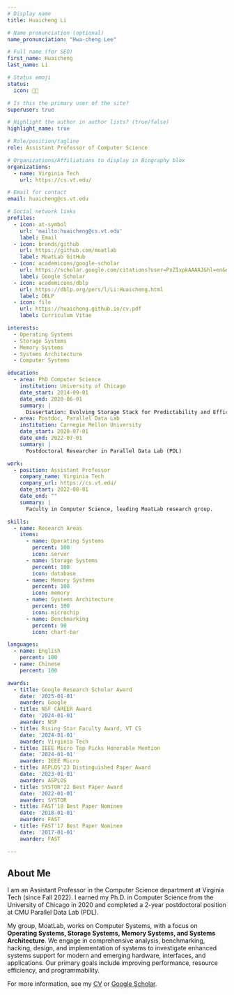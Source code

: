 ```yaml
---
# Display name
title: Huaicheng Li

# Name pronunciation (optional)
name_pronunciation: "Hwa-cheng Lee"

# Full name (for SEO)
first_name: Huaicheng
last_name: Li

# Status emoji
status:
  icon: 🧑‍🔬

# Is this the primary user of the site?
superuser: true

# Highlight the author in author lists? (true/false)
highlight_name: true

# Role/position/tagline
role: Assistant Professor of Computer Science

# Organizations/Affiliations to display in Biography blox
organizations:
  - name: Virginia Tech
    url: https://cs.vt.edu/

# Email for contact
email: huaicheng@cs.vt.edu

# Social network links
profiles:
  - icon: at-symbol
    url: 'mailto:huaicheng@cs.vt.edu'
    label: Email
  - icon: brands/github
    url: https://github.com/moatlab
    label: MoatLab GitHub
  - icon: academicons/google-scholar
    url: https://scholar.google.com/citations?user=PxZIxpkAAAAJ&hl=en&oi=ao
    label: Google Scholar
  - icon: academicons/dblp
    url: https://dblp.org/pers/l/Li:Huaicheng.html
    label: DBLP
  - icon: file
    url: https://huaicheng.github.io/cv.pdf
    label: Curriculum Vitae

interests:
  - Operating Systems
  - Storage Systems
  - Memory Systems
  - Systems Architecture
  - Computer Systems

education:
  - area: PhD Computer Science
    institution: University of Chicago
    date_start: 2014-09-01
    date_end: 2020-06-01
    summary: |
      Dissertation: Evolving Storage Stack for Predictability and Efficiency
  - area: Postdoc, Parallel Data Lab
    institution: Carnegie Mellon University
    date_start: 2020-07-01
    date_end: 2022-07-01
    summary: |
      Postdoctoral Researcher in Parallel Data Lab (PDL)

work:
  - position: Assistant Professor
    company_name: Virginia Tech
    company_url: https://cs.vt.edu/
    date_start: 2022-08-01
    date_end: ""
    summary: |
      Faculty in Computer Science, leading MoatLab research group.

skills:
  - name: Research Areas
    items:
      - name: Operating Systems
        percent: 100
        icon: server
      - name: Storage Systems
        percent: 100
        icon: database
      - name: Memory Systems
        percent: 100
        icon: memory
      - name: Systems Architecture
        percent: 100
        icon: microchip
      - name: Benchmarking
        percent: 90
        icon: chart-bar

languages:
  - name: English
    percent: 100
  - name: Chinese
    percent: 100

awards:
  - title: Google Research Scholar Award
    date: '2025-01-01'
    awarder: Google
  - title: NSF CAREER Award
    date: '2024-01-01'
    awarder: NSF
  - title: Rising Star Faculty Award, VT CS
    date: '2024-01-01'
    awarder: Virginia Tech
  - title: IEEE Micro Top Picks Honorable Mention
    date: '2024-01-01'
    awarder: IEEE Micro
  - title: ASPLOS'23 Distinguished Paper Award
    date: '2023-01-01'
    awarder: ASPLOS
  - title: SYSTOR'22 Best Paper Award
    date: '2022-01-01'
    awarder: SYSTOR
  - title: FAST'18 Best Paper Nominee
    date: '2018-01-01'
    awarder: FAST
  - title: FAST'17 Best Paper Nominee
    date: '2017-01-01'
    awarder: FAST

---
```


## About Me

I am an Assistant Professor in the Computer Science department at Virginia Tech (since Fall 2022). I earned my Ph.D. in Computer Science from the University of Chicago in 2020 and completed a 2-year postdoctoral position at CMU Parallel Data Lab (PDL).

My group, MoatLab, works on Computer Systems, with a focus on **Operating Systems, Storage Systems, Memory Systems, and Systems Architecture**. We engage in comprehensive analysis, benchmarking, hacking, design, and implementation of systems to investigate enhanced systems support for modern and emerging hardware, interfaces, and applications. Our primary goals include improving performance, resource efficiency, and programmability.

For more information, see my [CV](https://huaicheng.github.io/cv.pdf) or [Google Scholar](https://scholar.google.com/citations?user=PxZIxpkAAAAJ&hl=en&oi=ao).
